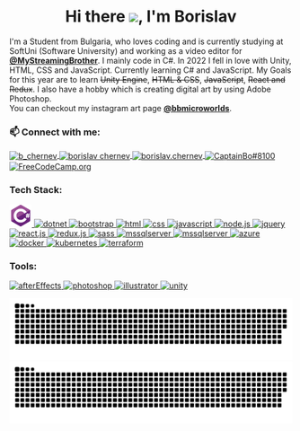 <main>
  <h1 align="center">Hi there <img src="https://github.com/TheDudeThatCode/TheDudeThatCode/blob/master/Assets/Hi.gif" width="29px">, I'm Borislav</h1>
</main>

<section>
  
  I'm a Student from Bulgaria, who loves coding and is currently studying at SoftUni (Software University) and working as a video editor for [**@MyStreamingBrother**](https://www.youtube.com/c/MyStreamingBrother). I mainly code in C#. In 2022 I fell in love with Unity, HTML, CSS and JavaScript. Currently learning C# and JavaScript. My Goals for this year are to learn <s>Unity Engine</s>, <s>HTML & CSS</s>, <s>JavaScript</s>, <s>React and Redux</s>. I also have a hobby which is creating digital art by using Adobe Photoshop.<br> You can checkout my instagram art page [**@bbmicroworlds**](https://www.instagram.com/bbmicroworlds/).
  
<!-- - 🌱 I’m currently learning: **SoftUni C# Pathway**

- 📫 How to reach me: **borocool359@gmail.com**

- 🥅 2022 Goals: **Master C# && <s>Learn Unity</s> && (Learn JS, <s>HTML</s>, <s>CSS</s>)**

- ⚡ Hobby: **I love to create digital art by using Adobe Photoshop, Illustrator and After Effects** 

- 🎨 Instagram art page:  [**@bbmicroworlds**](https://www.instagram.com/bbmicroworlds/) -->
<section>
<div>
  <section>
   <h3 align="left">📫 Connect with me:</h3>
   <p align="left">
      <a href="https://twitter.com/b_chernev" target="blank">
         <img align="center" src="https://user-images.githubusercontent.com/97783740/169658249-eab2fd11-1130-4729-a4c4-9759bf9c961c.png" alt="b_chernev" height="32" width="32">
      </a>
      <a href="https://www.linkedin.com/in/borislav-chernev06/" target="blank">
         <img align="center" src="https://user-images.githubusercontent.com/97783740/169655216-657e260b-a971-44ed-9e2c-52fcba72954c.png" alt="borislav chernev" height="32" width="32">
      </a>
      <a href="https://instagram.com/borislav.chernev" target="blank">
         <img align="center" src="https://user-images.githubusercontent.com/97783740/169657937-4ca20fc6-e91d-475c-ac2d-c21110a3702f.png" alt="borislav.chernev" height="32" width="32">
      </a>
      <a href="https://discord.gg/4svmCGP" target="blank">
         <img align="center" src="https://user-images.githubusercontent.com/97783740/169690995-4a0ad792-751a-487e-8363-3a172a45a517.png" alt="CaptainBo#8100" height="32" width="32">
      </a>
      <a href="https://www.freecodecamp.org/CaptainBo" target="blank">
         <img align="center" src="https://user-images.githubusercontent.com/97783740/177522828-59962b0d-78e7-40f2-89d0-9e68bcce6395.png" alt="FreeCodeCamp.org" height="32" width="32">
      </a>
   </p>
  </section>
  
  <section>
   <h3 align="left">Tech Stack:</h3>
   <a href="https://learn.microsoft.com/en-us/dotnet/csharp/" target="_blank" rel="noreferrer">
      <img src="https://raw.githubusercontent.com/devicons/devicon/master/icons/csharp/csharp-original.svg" alt="csharp" width="40" height="40">
   </a>
   <a href="https://dotnet.microsoft.com/" target="_blank" rel="noreferrer">
      <img src="https://user-images.githubusercontent.com/97783740/170877386-e79c36be-c77a-46af-89d8-8e1bba576f52.png" alt="dotnet" width="40" height="40">
   </a>
         <a href="https://getbootstrap.com/" target="_blank" rel="noreferrer">
      <img src="https://user-images.githubusercontent.com/97783740/197574781-2644be66-7689-41c0-87da-39912ed548f4.png" alt="bootstrap" width="40" height="40">
   </a>
   <a href="https://html.com/" target="_blank" rel="noreferrer">
      <img src="https://user-images.githubusercontent.com/97783740/174045990-7e313e95-b1b7-40c8-a3c8-7b277822098b.png" alt="html" width="40" height="40">
   </a>
   <a href="https://developer.mozilla.org/en-US/docs/Web/CSS" target="_blank" rel="noreferrer">
      <img src="https://user-images.githubusercontent.com/97783740/174046446-e5e74743-f451-49a2-a877-d493d6734a8b.png" alt="css" width="40" height="40">
   </a>
       <a href="https://www.javascript.com/" target="_blank" rel="noreferrer">
      <img src="https://user-images.githubusercontent.com/97783740/191747921-b87d3b50-ebef-402a-8d1f-d4c199f9b414.png" alt="javascript" width="40" height="40">
   </a>
    <a href="https://nodejs.org/en/" target="_blank" rel="noreferrer">
      <img src="https://user-images.githubusercontent.com/97783740/194129811-6aee64f4-5a52-4782-90a2-3e819b081bd2.png" alt="node.js" width="40" height="40">
   </a>
    <a href="https://jquery.com/" target="_blank" rel="noreferrer">
      <img src="https://user-images.githubusercontent.com/97783740/197574511-d34694fd-d29c-4208-a8c7-069537e30397.png" alt="jquery" width="40" height="40">
   </a>
      <a href="https://reactjs.org/" target="_blank" rel="noreferrer">
        <img src="https://user-images.githubusercontent.com/97783740/206919673-976aef75-69b9-48e5-9a0d-dcca9f547685.png" alt="react.js" width="46" height="40">
   </a>
    <a href="https://redux.js.org/" target="_blank" rel="noreferrer">
      <img src="https://user-images.githubusercontent.com/97783740/206919475-2202d792-ee67-4822-bf2c-14a05ce59936.svg" alt="redux.js" width="38" height="40">
   </a>
    <a href="https://sass-lang.com/" target="_blank" rel="noreferrer">
      <img src="https://user-images.githubusercontent.com/97783740/197573591-89f2ebbe-87d8-4d49-85ae-e9b479f7dd9f.png" alt="sass" width="53" height="40">
   </a>
    <a href="https://sass-lang.com/" target="_blank" rel="noreferrer">
      <img src="https://user-images.githubusercontent.com/97783740/211193187-ecec336e-dc0d-480c-b4ce-907e2fd5c9aa.png" alt="mssqlserver" width="38" height="40">
   </a>
    <a href="https://sass-lang.com/" target="_blank" rel="noreferrer">
      <img src="https://user-images.githubusercontent.com/97783740/211194373-6d57e905-a992-411c-a95d-d99fc9bbaa31.png" alt="mssqlserver" width="40" height="40">
   </a>
        <a href="https://azure.microsoft.com/en-us" target="_blank" rel="noreferrer">
      <img src="https://github.com/BorislavChernev/BorislavChernev/assets/97783740/9f47f130-7c82-433d-b987-2842c64f1249" alt="azure" width="40" height="40">
   </a>
        <a href="https://www.docker.com/" target="_blank" rel="noreferrer">
      <img src="https://github.com/BorislavChernev/BorislavChernev/assets/97783740/68e70d71-a81a-4311-b848-8298b09dc890" alt="docker" width="55" height="40">
   </a>
            <a href="https://kubernetes.io/" target="_blank" rel="noreferrer">
      <img src="https://github.com/BorislavChernev/BorislavChernev/assets/97783740/50e7e110-9e02-456e-9dae-787fdffad424" alt="kubernetes" width="40" height="40">
   </a>
                <a href="https://www.terraform.io/" target="_blank" rel="noreferrer">
      <img src="https://github.com/BorislavChernev/BorislavChernev/assets/97783740/d197efbf-27b9-4be0-9376-412fcc915ee3t" alt="terraform" width="50" height="40">
   </a>
  </section>




  <section>
    <h3 align="left">Tools:</h3>
    <a href="https://www.adobe.com/products/aftereffects.html" target="_blank" rel="noreferrer">
      <img src="https://user-images.githubusercontent.com/97783740/170264872-e4252f60-9192-4985-adf1-0259f5e9f9c7.png" alt="afterEffects" width="40" height="40">
   </a>
   <a href="https://www.photoshop.com/en" target="_blank" rel="noreferrer">
     <img src="https://user-images.githubusercontent.com/97783740/169659753-92f75983-e0c5-4487-8bb5-a1a9543a0c57.png" alt="photoshop" width="40" height="40">
   </a>
   <a href="https://www.adobe.com/products/illustrator.html" target="_blank" rel="noreferrer">
    <img src="https://user-images.githubusercontent.com/97783740/169659591-9da2af37-ea67-42b3-bc9a-b22b7a212adb.png" alt="illustrator" width="40" height="40">
   </a>
   <a href="https://unity.com/" target="_blank" rel="noreferrer">
      <img src="https://user-images.githubusercontent.com/97783740/169660212-c37cee25-6f3f-45c0-a278-78dce96b5fd6.png" alt="unity" width="40" height="40">
   </a>
  </section>
</div>
  
![GitHub Snake Light](https://github.com/BorislavChernev/BorislavChernev/blob/output/github-contribution-grid-snake-dark.svg#gh-light-mode-only)
![GitHub Snake dark](https://github.com/BorislavChernev/BorislavChernev/blob/output/github-contribution-grid-snake.svg#gh-dark-mode-only)
